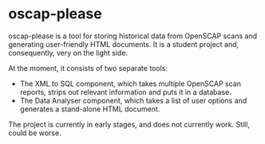 oscap-please
============

oscap-please is a tool for storing historical data from OpenSCAP scans and generating user-friendly HTML documents.  It is a student project and, consequently, very on the light side.

At the moment, it consists of two separate tools:
  * The XML to SQL component, which takes multiple OpenSCAP scan reports, strips out relevant information and puts it in a database.
  * The Data Analyser component, which takes a list of user options and generates a stand-alone HTML document.

The project is currently in early stages, and does not currently work.  Still, could be worse.
